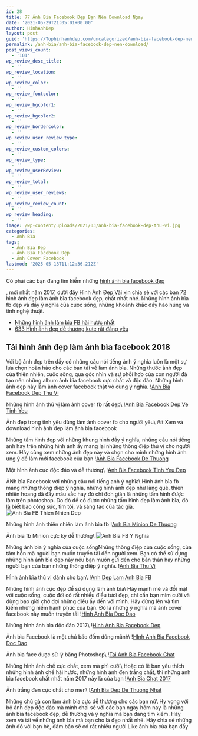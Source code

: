 ```yaml
---
id: 28
title: 77 Ảnh Bìa Facebook Đẹp Bạn Nên Download Ngay
date: '2021-05-29T21:05:01+00:00'
author: HinhAnhDep
layout: post
guid: 'https://Tophinhanhdep.com/uncategorized/anh-bia-facebook-dep-nen-download/'
permalink: /anh-bia/anh-bia-facebook-dep-nen-download/
post_views_count:
  - '101'
wp_review_desc_title:
  - ''
wp_review_location:
  - ''
wp_review_color:
  - ''
wp_review_fontcolor:
  - ''
wp_review_bgcolor1:
  - ''
wp_review_bgcolor2:
  - ''
wp_review_bordercolor:
  - ''
wp_review_user_review_type:
  - ''
wp_review_custom_colors:
  - ''
wp_review_type:
  - ''
wp_review_userReview:
  - ''
wp_review_total:
  - ''
wp_review_user_reviews:
  - ''
wp_review_review_count:
  - ''
wp_review_heading:
  - ''
image: /wp-content/uploads/2021/03/anh-bia-facebook-dep-thu-vi.jpg
categories:
  - Ảnh Bìa
tags:
  - Ảnh Bìa Đẹp
  - Ảnh Bìa Facebook Đẹp
  - Ảnh Cover Facebook
lastmod: '2025-05-18T11:12:36.212Z'
---
```

Có phải các bạn đang tìm kiếm những [hình ảnh bìa facebook đẹp](https://tophinhanhdep.com/anh-bia-facebook-dep-nen-download/)

, mới nhất năm 2017, dười đây Hình Ảnh Đẹp Vãi xin chia sẻ với các bạn 72 hình ảnh đẹp làm ảnh bìa facebook đẹp, chất nhất nhé. Những hình ảnh bìa fb đẹp và đầy ý nghĩa của cuộc sống, những khoảnh khắc đầy hào húng và tính nghệ thuật.

- [Những hình ảnh làm bìa FB hài hước nhất](https://tophinhanhdep.com/anh-bia-dep/nhung-hinh-anh-lam-bia-fb-hai-huoc-nhat/)
- [633 Hình ảnh đẹp dễ thương kute rất đáng yêu](https://tophinhanhdep.com/hinh-anh-de-thuong/hinh-anh-dep-de-thuong/)

## Tải hình ảnh đẹp làm ảnh bìa facebook 2018

Với bộ ảnh đẹp trên đấy có những câu nói tiếng ảnh ý nghĩa luôn là một sự lựa chọn hoàn hảo cho các bạn tải về làm ảnh bìa. Những thước ảnh đẹp của thiên nhiên, cuộc sông, qua góc nhìn và sự phối hợp của con người đã tạo nên những album ảnh bìa facebook cực chất và độc đáo. Những hình ảnh đẹp này làm ảnh cover facebook thật vô cùng ý nghĩa. \![Anh Bia Facebook Dep Thu Vi ](https://tophinhanhdep.com/wp-content/uploads/2021/03/anh-bia-facebook-dep-thu-vi-300x111.jpg)

 Những hình ảnh thú vị làm ảnh cover fb rất đẹp\ \![Anh Bia Facebook Dep Ve Tinh Yeu](https://tophinhanhdep.com/wp-content/uploads/2021/03/anh-bia-facebook-dep-ve-tinh-yeu-300x111.jpg)

 Ảnh đẹp trong tình yêu dùng làm ảnh cover fb cho người yêu\ ## Xem và download hình ảnh đẹp làm ảnh bìa facebook

Những tấm hình đẹp với những khung hình đầy ý nghĩa, những câu nói tiếng anh hay trên những hình ảnh ấy mang lại những thông điệp thú vị cho người xem. Hãy cùng xem những ảnh đẹp này và chọn cho mình những hình ảnh ưng ý để làm mới facebook của bạn \![Anh Bia Facebook De Thuong](https://tophinhanhdep.com/wp-content/uploads/2021/03/anh-bia-facebook-de-thuong-300x111.jpg)

 Một hình ảnh cực độc đáo và dễ thương\ \![Anh Bia Facebook Tinh Yeu Dep](https://tophinhanhdep.com/wp-content/uploads/2021/03/anh-bia-facebook-tinh-yeu-dep-300x111.jpg)

 ẢNh bìa Facebook với những câu nói tiếng anh ý nghĩa\ Hình ảnh bìa fb mang những thông điệp ý nghĩa, những hình ảnh đẹp như làng quê, thiên nhiên hoang dã đầy màu sắc hay đó chỉ đơn giản là những tấm hình được làm trên photoshop. Do đó để có được những tấm hình đẹp làm ảnh bìa, đó là biết bao công sức, tìm tòi, và sáng tạo của tác giả. ![Anh Bia FB Thien Nhien Dep](https://tophinhanhdep.com/wp-content/uploads/2021/03/anh-bia-fb-thien-nhien-dep-300x111.jpg)

Những hình ảnh thiên nhiên làm ảnh bìa fb \![Anh Bia Minion De Thuong](https://tophinhanhdep.com/wp-content/uploads/2021/03/anh-bia-minion-de-thuong-300x111.jpg)

 Ảnh bìa fb Minion cực kỳ dễ thương\ ![Anh Bia FB Y Nghia](https://tophinhanhdep.com/wp-content/uploads/2021/03/anh-bia-fb-y-nghia-300x111.jpg)

Những ảnh bìa ý nghĩa của cuộc sốngNhững thông điệp của cuộc sống, của tâm hồn mà người bạn muốn truyền tải đến người xem. Bạn có thể sử dựng những hình ảnh bìa đẹp này nếu bạn muốn gửi đến cho bản thân hay những người bạn của bạn những thông điệp ý nghĩa. \![Anh Bia Thu Vi](https://tophinhanhdep.com/wp-content/uploads/2021/03/anh-bia-thu-vi-300x111.jpeg)

 HÌnh ảnh bìa thú vị dành cho bạn\ \![Anh Dep Lam Anh Bia FB](https://tophinhanhdep.com/wp-content/uploads/2021/03/anh-dep-lam-anh-bia-fb-300x109.jpg)

 Những hình ảnh cực đẹp để sử dụng làm ảnh bìa\ Hãy mạnh mẽ và đồi mặt với cuộc sống, cuộc đời có rất nhiều điều tươi đẹp, chỉ cần bạn mỉm cười và đừng bao giời chờ đợi những điều ấy đến với mình. Hãy đứng lên và tìm kiếm những niềm hạnh phúc của bạn. Đó là những ý nghĩa mà ảnh cover facebook này muốn truyền tải \![Hinh Anh Bia Doc Dao](https://tophinhanhdep.com/wp-content/uploads/2021/03/hinh-anh-bia-doc-dao-300x111.jpg)

 Những hình ảnh bìa độc đáo 2017\ \![Hinh Anh Bia Facebook Dep](https://tophinhanhdep.com/wp-content/uploads/2021/03/hinh-anh-bia-facebook-dep-300x111.jpg)

 Ảnh bìa Facebook là một chú báo đốm dũng mãnh\ \![HInh Anh Bia Facebook Doc Dao](https://tophinhanhdep.com/wp-content/uploads/2021/03/hinh-anh-bia-facebook-doc-dao-300x111.jpg)

 Ảnh bìa face được sử lý bắng Photoshop\ \![Tai Anh Bia Facebook Chat](https://tophinhanhdep.com/wp-content/uploads/2021/03/tai-anh-bia-facebook-chat-300x111.jpg)

 Những hình ảnh chế cực chất, xem mà phì cười\ Hoặc có lẽ bạn yêu thích những hình ảnh chế hài hước, những hình ảnh đen trắng chất, thì những ảnh bìa facebook chất nhất năm 2017 này là của bạn \![Anh Bia Chat 2017](https://tophinhanhdep.com/wp-content/uploads/2021/03/anh-bia-chat-2017-300x111.jpg)

 Ảnh trắng đen cực chất cho men\ \![Anh Bia Dep De Thuong Nhat](https://tophinhanhdep.com/wp-content/uploads/2021/03/anh-bia-dep-de-thuong-nhat-300x111.jpg)

 Những chú gà con làm ảnh bìa cực dễ thương cho các bạn nữ\ Hy vọng với bộ ảnh đẹp độc đáo mà mình chai sẻ với các bạn ngày hôm nay là những ảnh bìa facebook đẹp, dễ thương và ý nghĩa mà bạn đang tìm kiếm. Hãy xem và tải về những ảnh bìa mà bạn cho là đẹp nhất nhé. Hãy chia sẻ những ảnh đó với bạn bè, đảm bảo sẽ có rất nhiều người Like ảnh bìa của bạn đấy

